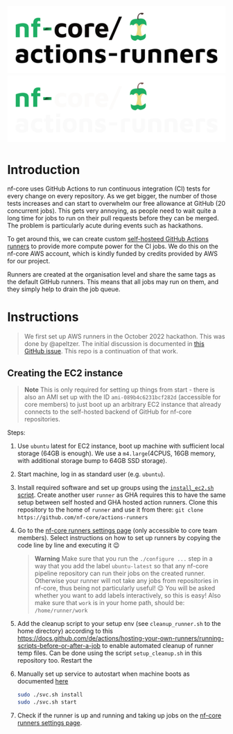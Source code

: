 # ![nf-core/actions-runners](images/nfcore-actionsrunners_logo.png#gh-light-mode-only) ![nf-core/actions-runners](images/nfcore-actionsrunners_logo_dark.png#gh-dark-mode-only)

# Introduction

nf-core uses GitHub Actions to run continuous integration (CI) tests for every change on every repository.
As we get bigger, the number of those tests increases and can start to overwhelm our free allowance at GitHub (20 concurrent jobs).
This gets very annoying, as people need to wait quite a long time for jobs to run on their pull requests before they can be merged.
The problem is particularly acute during events such as hackathons.

To get around this, we can create custom [self-hosteed GitHub Actions runners](https://docs.github.com/en/actions/hosting-your-own-runners/about-self-hosted-runners) to provide more compute power for the CI jobs.
We do this on the nf-core AWS account, which is kindly funded by credits provided by AWS for our project.

Runners are created at the organisation level and share the same tags as the default GitHub runners. This means that all jobs may run on them, and they simply help to drain the job queue.

# Instructions

> We first set up AWS runners in the October 2022 hackathon.
> This was done by @apeltzer. The initial discussion is documented in [this GitHub issue](https://github.com/nf-core/tools/issues/1940#issuecomment-1276032624).
> This repo is a continuation of that work.

## Creating the EC2 instance

> **Note**
> This is only required for setting up things from start - there is also an AMI set up with the ID `ami-089b4c6231bcf282d` (accessible for core members) to just boot up an arbitrary EC2 instance that already connects to the self-hosted backend of GitHub for nf-core repositories.

Steps:

1. Use `ubuntu` latest for EC2 instance, boot up machine with sufficient local storage (64GB is enough). We use a `m4.large`(4CPUS, 16GB memory, with additional storage bump to 64GB SSD storage).

2. Start machine, log in as standard user (e.g. `ubuntu`).

3. Install required software and set up groups using the [`install_ec2.sh` script](install_ec.sh). Create another user `runner` as GHA requires this to have the same setup between self hosted and GHA hosted action runners. Clone this repository to the home of `runner` and use it from there: `git clone https://github.com/nf-core/actions-runners`

4. Go to the [nf-core runners settings page](https://github.com/organizations/nf-core/settings/actions/runners) (only accessible to core team members). Select instructions on how to set up runners by copying the code line by line and executing it :wink:

    > **Warning**
    > Make sure that you run the `./configure ...` step in a way that you add the label `ubuntu-latest` so that any nf-core pipeline repository can run their jobs on the created runner.  Otherwise your runner will not take any jobs from repositories in nf-core, thus being not particularly useful! :wink: You will be asked whether you want to add labels interactively, so this is easy! Also make sure that `work` is in your home path, should be: `/home/runner/work`
5. Add the cleanup script to your setup env (see `cleanup_runner.sh` to the home directory) according to this https://docs.github.com/de/actions/hosting-your-own-runners/running-scripts-before-or-after-a-job to enable automated cleanup of runner temp files. Can be done using the script `setup_cleanup.sh` in this repository too. Restart the
6. Manually set up service to autostart when machine boots as documented [here](https://docs.github.com/en/actions/hosting-your-own-runners/configuring-the-self-hosted-runner-application-as-a-service)
    ```bash
    sudo ./svc.sh install
    sudo ./svc.sh start
    ```
7. Check if the runner is up and running and taking up jobs on the [nf-core runners settings page](https://github.com/organizations/nf-core/settings/actions/runners).

